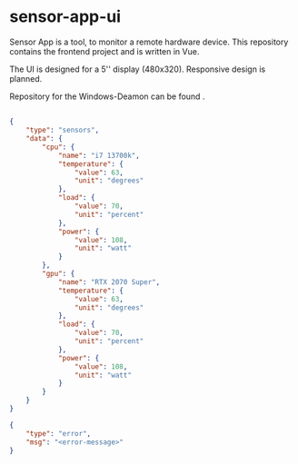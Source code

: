 # sensor-app-ui
Sensor App is a tool, to monitor a remote hardware device.
This repository contains the frontend project and is written in Vue.

The UI is designed for a 5'' display (480x320). Responsive design is planned.

Repository for the Windows-Deamon can be found <here>. 

## 
```json
{
    "type": "sensors",
    "data": {
        "cpu": {
            "name": "i7 13700k",
            "temperature": {
                "value": 63,
                "unit": "degrees"
            },
            "load": {
                "value": 70,
                "unit": "percent"
            },
            "power": {
                "value": 108,
                "unit": "watt"
            }
        },
        "gpu": {
            "name": "RTX 2070 Super",
            "temperature": {
                "value": 63,
                "unit": "degrees"
            },
            "load": {
                "value": 70,
                "unit": "percent"
            },
            "power": {
                "value": 108,
                "unit": "watt"
            }
        } 
    }
}

{
    "type": "error",
    "msg": "<error-message>"
}
```
